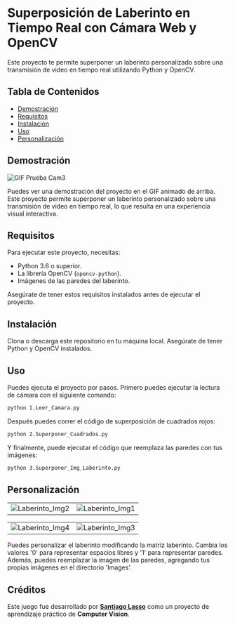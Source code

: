 # Superposición de Laberinto en Tiempo Real con Cámara Web y OpenCV
Este proyecto te permite superponer un laberinto personalizado sobre una transmisión de video en tiempo real utilizando Python y OpenCV.

## Tabla de Contenidos
- [Demostración](#demostración)
- [Requisitos](#requisitos)
- [Instalación](#instalación)
- [Uso](#uso)
- [Personalización](#personalización)

## Demostración
![GIF Prueba Cam3](https://github.com/santiagolassog/Superposicion-Imagen-Laberinto-en-Tiempo-Real-con-Camara-Web-OpenCV/assets/27078128/5cb522e8-375e-4528-acf5-246623e45fd8)

Puedes ver una demostración del proyecto en el GIF animado de arriba. Este proyecto permite superponer un laberinto personalizado sobre una transmisión de video en tiempo real, lo que resulta en una experiencia visual interactiva.

## Requisitos

Para ejecutar este proyecto, necesitas:

- Python 3.6 o superior.
- La librería OpenCV (`opencv-python`).
- Imágenes de las paredes del laberinto.

Asegúrate de tener estos requisitos instalados antes de ejecutar el proyecto.

## Instalación

Clona o descarga este repositorio en tu máquina local.
Asegúrate de tener Python y OpenCV instalados.

## Uso
Puedes ejecuta el proyecto por pasos. Primero puedes ejecutar la lectura de cámara con el siguiente comando:
```bash
python 1.Leer_Camara.py
```
Después puedes correr el código de superposición de cuadrados rojos:
```bash
python 2.Superponer_Cuadrados.py
```
Y finalmente, puede ejecutar el código que reemplaza las paredes con tus imágenes:
```bash
python 3.Superponer_Img_Laberinto.py
```

## Personalización
<table>
  <tr>
    <td><img src="https://github.com/santiagolassog/Superposicion-Imagen-Laberinto-en-Tiempo-Real-con-Camara-Web-OpenCV/assets/27078128/9445105e-1f7b-4469-bdbd-5da328b65f71" alt="Laberinto_Img2"></td>
    <td><img src="https://github.com/santiagolassog/Superposicion-Imagen-Laberinto-en-Tiempo-Real-con-Camara-Web-OpenCV/assets/27078128/b1e1e84e-1378-477d-9105-587b8d680b45" alt="Laberinto_Img1"></td>
  </tr>
</table>

<table>
  <tr>
    <td><img src="https://github.com/santiagolassog/Superposicion-Imagen-Laberinto-en-Tiempo-Real-con-Camara-Web-OpenCV/assets/27078128/57403f8a-85d0-423d-8de3-df7d7da74576" alt="Laberinto_Img4"></td>
    <td><img src="https://github.com/santiagolassog/Superposicion-Imagen-Laberinto-en-Tiempo-Real-con-Camara-Web-OpenCV/assets/27078128/49d7116e-bc16-4a56-bf04-4c4f0c59f7ff" alt="Laberinto_Img3"></td>
  </tr>
</table>

Puedes personalizar el laberinto modificando la matriz laberinto. Cambia los valores '0' para representar espacios libres y '1' para representar paredes. Además, puedes reemplazar la imagen de las paredes, agregando tus propias imágenes en el directorio 'Images'.

## Créditos

Este juego fue desarrollado por [**Santiago Lasso**](https://santiagolasso.com/) como un proyecto de aprendizaje práctico de **Computer Vision**.
